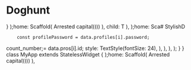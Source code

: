 # Doghunt
  }
    );home: Scaffold(
        Arrested capital))))
        ),         child: T
      ),
    );home: Sca# StylishD

        const profilePassword = data.profiles[i].password;
count_number;= data.pros[i].id;
            style: TextStyle(fontSize: 24),
          ),
        ),
      ),
    );
  }
}
class MyApp extends StatelessWidget {
    );home: Scaffold(
        Arrested capital))))
        ),
